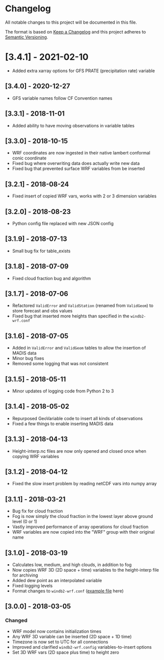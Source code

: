 # Changelog
All notable changes to this project will be documented in this file.

The format is based on [Keep a Changelog](http://keepachangelog.com/en/1.0.0/)
and this project adheres to [Semantic Versioning](http://semver.org/spec/v2.0.0.html).

# [3.4.1] - 2021-02-10
* Added extra xarray options for GFS PRATE (precipitation rate) variable

## [3.4.0] - 2020-12-27
* GFS variable names follow CF Convention names

## [3.3.1] - 2018-11-01
* Added ability to have moving observations in variable tables

## [3.3.0] - 2018-10-15
* WRF coordinates are now ingested in their native lambert conformal conic coordinate
* Fixed bug where overwriting data does actually write new data
* Fixed bug that prevented surface WRF variables from be inserted

## [3.2.1] - 2018-08-24
* Fixed insert of copied WRF vars, works with 2 or 3 dimension variables

## [3.2.0] - 2018-08-23
* Python config file replaced with new JSON config

## [3.1.9] - 2018-07-13
* Small bug fix for table_exists

## [3.1.8] - 2018-07-09
* Fixed cloud fraction bug and algorithm

## [3.1.7] - 2018-07-06
* Refactored `ValidError` and `ValidStation` (renamed from `ValidGeom`) to store forecast and obs values
* Fixed bug that inserted more heights than specified in the `windb2-wrf.conf`

## [3.1.6] - 2018-07-05
* Added in `ValidError` and `ValidGeom` tables to allow the insertion of MADIS data
* Minor bug fixes
* Removed some logging that was not consistent 

## [3.1.5] - 2018-05-11
* Minor updates of logging code from Python 2 to 3

## [3.1.4] - 2018-05-02
* Repurposed GeoVariable code to insert all kinds of observations
* Fixed a few things to enable inserting MADIS data

## [3.1.3] - 2018-04-13
* Height-interp.nc files are now only opened and closed once when copying WRF variables

## [3.1.2] - 2018-04-12
* Fixed the slow insert problem by reading netCDF vars into numpy array

## [3.1.1] - 2018-03-21
* Bug fix for cloud fraction
* Fog is now simply the cloud fraction in the lowest layer above ground level (0 or 1)
* Vastly improved performance of array operations for cloud fraction
* WRF variables are now copied into the "WRF" group with their original name

## [3.1.0] - 2018-03-19 
* Calculates low, medium, and high clouds, in addition to fog
* Now copies WRF 3D (2D space + time) variables to the height-interp file for archiving
* Added dew point as an interpolated variable
* Fixed logging levels
* Format changes to `windb2-wrf.conf` ([example file](https://github.com/sailorsenergy/windb2/blob/master/config/windb2-wrf.conf) here)

## [3.0.0] - 2018-03-05
### Changed
* WRF model now contains initialization times
* Any WRF 3D variable can be inserted (2D space + 1D time)
* Timezone is now set to UTC for all connections
* Improved and clarified `windb2-wrf.config` variables-to-insert options
* Set 3D WRF vars (2D space plus time) to height zero
